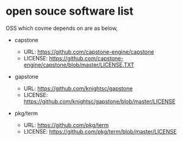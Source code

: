 # open souce software list
OSS which covme depends on are as below,
- capstone
  - URL:
    https://github.com/capstone-engine/capstone
  - LICENSE:
    https://github.com/capstone-engine/capstone/blob/master/LICENSE.TXT
    
- gapstone
  - URL:
    https://github.com/knightsc/gapstone
  - LICENSE:
    https://github.com/knightsc/gapstone/blob/master/LICENSE

- pkg/term
  - URL:
    https://github.com/pkg/term
  - LICENSE:
    https://github.com/pkg/term/blob/master/LICENSE
